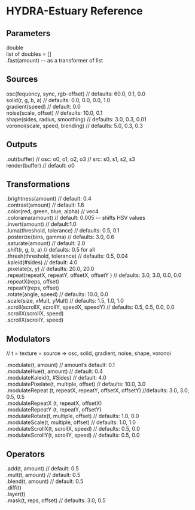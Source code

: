 # HYDRA-Estuary Reference

## Parameters
double <br />
list of doubles = [] <br />
  .fast(amount) -- as a transformer of list <br />


## Sources

osc(fequency, sync, rgb-offset) // defaults: 60.0, 0.1, 0.0 <br />
solid(r, g, b, a) // defaults: 0.0, 0.0, 0.0, 1.0 <br />
gradient(speed) // default: 0.0 <br />
noise(scale, offset) // defaults: 10.0, 0.1 <br />
shape(sides, radius, smoothing) // defaults: 3.0, 0.3, 0.01 <br />
voronoi(scale, speed, blending) // defaults: 5.0, 0.3, 0.3 <br />


## Outputs
.out(buffer) // osc: o0, o1, o2, o3 // src: s0, s1, s2, s3 <br />
render(buffer) // default: o0 <br />


## Transformations
.brightness(amount) // default: 0.4 <br />
.contrast(amount) // default: 1.6 <br />
.color(red, green, blue, alpha) // vec4 <br />
.colorama(amount) // default: 0.005 -- shifts HSV values <br />
.invert(amount) // default:1.0 <br />
.luma(threshold, tolerance) // defaults: 0.5, 0.1 <br />
.posterize(bins, gamma) // defaults: 3.0, 0.6 <br />
.saturate(amount) // default: 2.0 <br />
.shift(r, g, b, a) // defaults: 0.5 for all <br />
.thresh(threshold, tolerance) // defaults: 0.5, 0.04 <br />
.kaleid(#sides) // default: 4.0 <br />
.pixelate(x, y) // defaults: 20.0, 20.0 <br />
.repeat(repeatX, repeatY, offsetX, offsetY ) // defaults: 3.0, 3.0, 0.0, 0.0 <br />
.repeatX(reps, offset) <br />
.repeatY(reps, offset) <br />
.rotate(angle, speed) // defaults: 10.0, 0.0 <br />
.scale(size, xMult, yMult) // defaults: 1.5, 1.0, 1.0 <br />
.scroll(scrollX, scrollY, speedX, speedY) // defaults: 0.5, 0.5, 0.0, 0.0 <br />
.scrollX(scrollX, speed) <br />
.scrollX(scrollY, speed) <br />


## Modulators

// t = texture = source => osc, solid, gradient, noise, shape, voronoi <br />

.modulate(t, amount) // amount’s default: 0.1 <br />
.modulateHue(t, amount) // default: 0.4 <br />
.modulateKaleid(t, #Sides) // default: 4.0 <br />
.modulatePixelate(t, multiple, offset) // defaults: 10.0, 3.0 <br />
.modulateRepeat (t, repeatX, repeatY, offsetX, offsetY) //defaults: 3.0, 3.0, 0.5, 0.5 <br />
.modulateRepeatX (t, repeatX, offsetX) <br />
.modulateRepeatY (t, repeatY, offsetY) <br />
.modulateRotate(t, multiple, offset) // defaults: 1.0, 0.0 <br />
.modulateScale(t, multiple, offset) // defaults: 1.0, 1.0 <br />
.modulateScrollX(t, scrollX, speed) // defaults: 0.5, 0.0 <br />
.modulateScrollY(t, scrollY, speed) // defaults: 0.5, 0.0 <br />


## Operators

.add(t, amount) // default: 0.5 <br />
.mult(t, amount) // default: 0.5 <br />
.blend(t, amount) // default: 0.5 <br />
.diff(t) <br />
.layer(t) <br />
.mask(t, reps, offset) // defaults: 3.0, 0.5 <br />
